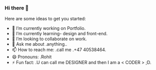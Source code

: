 ### Hi there 👋

<!--
**RohitAmdahl/RohitAmdahl** is a ✨ _special_ ✨ repository because its `README.md` (this file) appears on your GitHub profile.
-->

Here are some ideas to get you started:

- 🔭 I’m currently working on Portfolio.
- 🌱 I’m currently learning- design and front-end.
- 👯 I’m looking to collaborate on work.
- 💬 Ask me about .anything..
- 📫 How to reach me: .call me .+47 40538464.
- 😄 Pronouns: .Rohit
- ⚡ Fun fact: .U can call me DESIGNER and then I am a < CODER > ;D.
